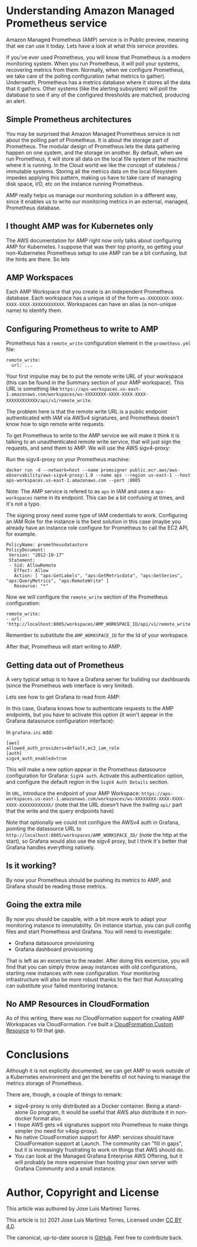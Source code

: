 # Understanding Amazon Managed Prometheus service

Amazon Managed Prometheus (AMP) service is in Public preview, meaning that we can use it today. Lets have a
look at what this service provides.

If you've ever used Prometheus, you will know that Prometheus is a modern monitoring system. When you
run Prometheus, it will poll your systems, recovering metrics from them. Normally, when we configure Prometheus, 
we take care of the polling configuration (what metrics to gather). Underneath, Prometheus has a metrics 
database where it stores all the data that it gathers. Other systems (like the alerting subsystem) will poll
the database to see if any of the configured thresholds are matched, producing an alert.

## Simple Prometheus architectures

You may be surprised that Amazon Managed Prometheus service is not about the polling part of Prometheus. It is
about the storage part of Prometheus. The modular design of Prometheus lets the data gathering happen on one system, 
and the storage on another. By default, when we run Prometheus, it will store all data on the local file system of 
the machine where it is running. In the Cloud world we like the concept of stateless / immutable systems. Storing all
the metrics data on the local filesystem impedes applying this pattern, making us have to take care of managing
disk space, I/O, etc on the instance running Prometheus.

AMP really helps us manage our monitoring solution in a different way, since it enables us to write our monitoring metrics 
in an external, managed, Prometheus database.

## I thought AMP was for Kubernetes only

The AWS documentation for AMP right now only talks about configuring AMP for Kubernetes. I suppose that was their
top priority, so getting your non-Kubernetes Prometheus setup to use AMP can be a bit confusing, but the hints
are there. So lets 

## AMP Workspaces

Each AMP Workspace that you create is an independent Prometheus database. Each workspace has a unique id of the form
`ws-XXXXXXXX-XXXX-XXXX-XXXX-XXXXXXXXXXXX`. Workspaces can have an alias (a non-unique name) to identify them.

## Configuring Prometheus to write to AMP

Prometheus has a `remote_write` configuration element in the `prometheus.yml` file:

```
remote_write:
  url: ...
```

Your first impulse may be to put the remote write URL of your workspace (this can be found in the Summary section
of your AMP workspace). This URL is something like `https://aps-workspaces.us-east-1.amazonaws.com/workspaces/ws-XXXXXXXX-XXXX-XXXX-XXXX-XXXXXXXXXXXX/api/v1/remote_write`.

The problem here is that the remote write URL is a public endpoint authenticated with IAM via AWSv4 signatures, and Prometheus 
doesn't know how to sign remote write requests.

To get Prometheus to write to the AMP service we will make it think it is talking to an unauthenticated remote write service, that
will just sign the requests, and send them to AMP. We will use the AWS sigv4-proxy:

Run the sigv4-proxy on your Prometheus machine:

```
docker run -d --network=host --name promsigner public.ecr.aws/aws-observability/aws-sigv4-proxy:1.0 --name aps --region us-east-1 --host aps-workspaces.us-east-1.amazonaws.com --port :8005
```

Note: The AMP service is refered to as `aps` in IAM and uses a `aps-workspaces` name in its endpoint. This can be a bit confusing at times, and it's not a typo.

The signing proxy need some type of IAM credentials to work. Configuring an IAM Role for the instance is the best solution in this case (maybe you already have an
instance role configure for Prometheus to call the EC2 API, for example.

```
PolicyName: prometheusdatastore
PolicyDocument:
 Version: "2012-10-17"
 Statement:
 - Sid: AllowRemote
   Effect: Allow
   Action: [ "aps:GetLabels", "aps:GetMetricdata", "aps:GetSeries", "aps:QueryMetrics", "aps:RemoteWrite" ]
   Resource: "*"
```

Now we will configure the `remote_write` section of the Prometheus configuration:

```
remote_write:
- url: 'http://localhost:8005/workspaces/AMP_WORKSPACE_ID/api/v1/remote_write'
```
Remember to substitute the `AMP_WORKSPACE_ID` for the Id of your workspace.

After that, Prometheus will start writing to AMP.

## Getting data out of Prometheus

A very typical setup is to have a Grafana server for building our dashboards (since the Prometheus
web interface is very limited).

Lets see how to get Grafana to read from AMP:

In this case, Grafana knows how to authenticate requests to the AMP endpoints, but you have to
activate this option (it won't appear in the Grafana datasource configuration interface):

In `grafana.ini` add:

```
[aws]
allowed_auth_providers=default,ec2_iam_role
[auth]
sigv4_auth_enabled=true
```

This will make a new option appear in the Prometheus datasource configuration for Grafana: 
`SigV4 auth`. Activate this authentication option, and configure the default region in the 
`SigV4 Auth Details` section.

In `URL`, introduce the endpoint of your AMP Workspace: `https://aps-workspaces.us-east-1.amazonaws.com/workspaces/ws-XXXXXXXX-XXXX-XXXX-XXXX-XXXXXXXXXXXX/`
 (note that the URL doesn't have the trailing `api/` part that the write and the query endpoints have)

Note that optionally we could not configure the AWSv4 auth in Grafana, pointing the datasource URL to 
`http://localhost:8005/workspaces/AMP_WORKSPACE_ID/` (note the http at the start), so Grafana would also 
use the sigv4 proxy, but I think it's better that Grafana handles everything natively.

## Is it working?

By now your Prometheus should be pushing its metrics to AMP, and Grafana should be reading those metrics. 

## Going the extra mile

By now you should be capable, with a bit more work to adapt your monitoring instance to immutability. On instance
startup, you can pull config files and start Prometheus and Grafana. You will need to investigate:

 - Grafana datasource provisioning
 - Grafana dashboard provisioning

That is left as an excercise to the reader. After doing this excercise, you will find that you can simply
throw away instances with old configurations, starting new instances with new configuration. Your monitoring
infrastructure will also be more robust thanks to the fact that Autoscaling can substitute your failed 
monitoring instance.

## No AMP Resources in CloudFormation

As of this writing, there was no CloudFormation support for creating AMP Workspaces via CloudFormation. I've built a
[CloudFormation Custom Resource](amp.yaml) to fill that gap.

# Conclusions

Although it is not explicitly documented, we can get AMP to work outside of a Kubernetes environment and get
the benefits of not having to manage the metrics storage of Prometheus.

There are, though, a couple of things to remark:

 - sigv4-proxy is only distributed as a Docker container. Being a stand-alone Go program, It would be useful
   that AWS also distribute it in non-docker format also.
 - I hope AWS gets v4 signatures support into Prometheus to make things simpler (no need for v4sig-proxy).
 - No native CloudFormation support for AMP: services should have CloudFormation support at Launch. The 
   community can "fill in gaps", but it is increasingly frustrating to work on things that AWS should do.
 - You can look at the Managed Grafana Enterprise AWS Offering, but it will probably be more expensive
   than hosting your own server with Grafana Community and a small instance.

# Author, Copyright and License

This article was authored by Jose Luis Martinez Torres.

This article is (c) 2021 Jose Luis Martinez Torres, Licensed under [CC BY 4.0](https://creativecommons.org/licenses/by/4.0/).

The canonical, up-to-date source is [GitHub](https://github.com/pplu/aws-managed-prometheus). Feel free to contribute back.

